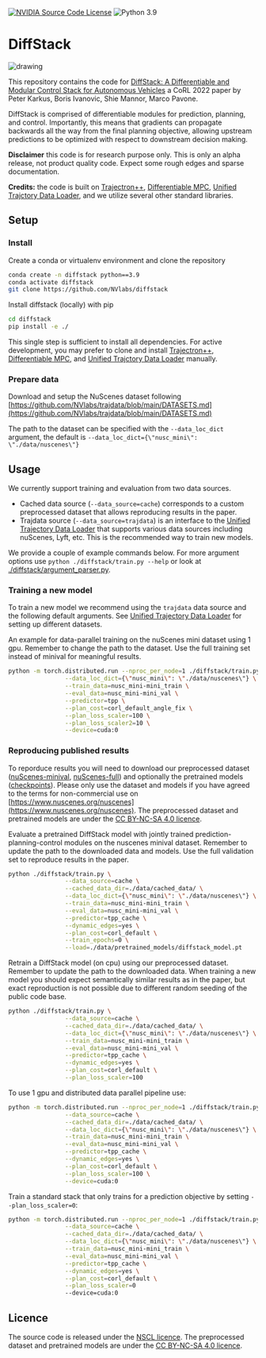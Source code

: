 [![NVIDIA Source Code License](https://img.shields.io/badge/license-NSCL-blue.svg)](https://github.com/NVlabs/diffstack/blob/main/LICENSE.txt)
![Python 3.9](https://img.shields.io/badge/python-3.9-green.svg)

# DiffStack

![drawing](diffstack_modules.png)

This repository contains the code for [DiffStack: A Differentiable and Modular Control Stack for Autonomous Vehicles](https://openreview.net/forum?id=teEnA3L4aRe) a CoRL 2022 paper by Peter Karkus, Boris Ivanovic, Shie Mannor, Marco Pavone.

DiffStack is comprised of differentiable modules for prediction, planning, and control.
Importantly, this means that gradients can propagate backwards all the way from the final planning
objective, allowing upstream predictions to be optimized with respect to downstream decision making.

**Disclaimer** this code is for research purpose only. This is only an alpha release, not product quality code. Expect some rough edges and sparse documentation.

**Credits:** the code is built on [Trajectron++](https://github.com/StanfordASL/Trajectron-plus-plus), [Differentiable MPC](https://github.com/locuslab/mpc.pytorch), [Unified Trajctory Data Loader](https://github.com/NVlabs/trajdata), and we utilize several other standard libraries.

## Setup

### Install

Create a conda or virtualenv environment and clone the repository

```bash
conda create -n diffstack python==3.9
conda activate diffstack
git clone https://github.com/NVlabs/diffstack
```

Install diffstack (locally) with pip

```bash
cd diffstack
pip install -e ./
```

This single step is sufficient to install all dependencies. For active development, you may prefer to clone and install [Trajectron++](https://github.com/StanfordASL/Trajectron-plus-plus), [Differentiable MPC](https://github.com/locuslab/mpc.pytorch), and [Unified Trajctory Data Loader](https://github.com/NVlabs/trajdata) manually.


### Prepare data

Download and setup the NuScenes dataset following [https://github.com/NVlabs/trajdata/blob/main/DATASETS.md](https://github.com/NVlabs/trajdata/blob/main/DATASETS.md)

The path to the dataset can be specified with the `--data_loc_dict` argument, the default is `--data_loc_dict={\"nusc_mini\": \"./data/nuscenes\"}`

## Usage

We currently support training and evaluation from two data sources.

- Cached data source (`--data_source=cache`) corresponds to a custom preprocessed dataset that allows reproducing results in the paper.
- Trajdata source (`--data_source=trajdata`) is an interface to the [Unified Trajectory Data Loader](https://github.com/NVlabs/trajdata) that supports various data sources including nuScenes, Lyft, etc. This is the recommended way to train new models.

We provide a couple of example commands below. For more argument options use `python ./diffstack/train.py --help` or look at [./diffstack/argument_parser.py](diffstack/argument_parser.py).


### Training a new model

To train a new model we recommend using the `trajdata` data source and the following default arguments. See [Unified Trajectory Data Loader](https://github.com/NVlabs/trajdata) for setting up different datasets.

An example for data-parallel training on the nuScenes mini dataset using 1 gpu. Remember to change the path to the dataset. Use the full training set instead of minival for meaningful results.

```bash
python -m torch.distributed.run --nproc_per_node=1 ./diffstack/train.py \
                --data_loc_dict={\"nusc_mini\": \"./data/nuscenes\"} \
                --train_data=nusc_mini-mini_train \
                --eval_data=nusc_mini-mini_val \
                --predictor=tpp \
                --plan_cost=corl_default_angle_fix \
                --plan_loss_scaler=100 \
                --plan_loss_scaler2=10 \
                --device=cuda:0
```

### Reproducing published results

To reporduce results you will need to download our preprocessed dataset ([nuScenes-minival](https://drive.google.com/drive/folders/1GTEZdywSautvUbjY8eBzXEoT6VkII3E1?usp=sharing), [nuScenes-full](https://drive.google.com/drive/folders/1Ho2d6L57q4H9UHP53AyhD46zY-Vf2xxN?usp=sharing)) and optionally the pretrained models ([checkpoints](https://drive.google.com/drive/folders/1beTZwXqs0mb9Z1Sb346F2xHx9oeueoFm?usp=sharing)). Please only use the dataset and models if you have agreed to the terms for non-commercial use on [https://www.nuscenes.org/nuscenes](https://www.nuscenes.org/nuscenes). The preprocessed dataset and pretrained models are under the [CC BY-NC-SA 4.0 licence](https://creativecommons.org/licenses/by-nc-sa/4.0/legalcode).

Evaluate a pretrained DiffStack model with jointly trained prediction-planning-control modules on the nuscenes minival dataset. Remember to update the path to the downloaded data and models. Use the full validation set to reproduce results in the paper.

```bash
python ./diffstack/train.py \
                --data_source=cache \
                --cached_data_dir=./data/cached_data/ \
                --data_loc_dict={\"nusc_mini\": \"./data/nuscenes\"} \
                --train_data=nusc_mini-mini_train \
                --eval_data=nusc_mini-mini_val \
                --predictor=tpp_cache \
                --dynamic_edges=yes \
                --plan_cost=corl_default \
                --train_epochs=0 \
                --load=./data/pretrained_models/diffstack_model.pt
```

Retrain a DiffStack model (on cpu) using our preprocessed dataset.  Remember to update the path to the downloaded data. When training a new model you should expect semantically similar results as in the paper, but exact reproduction is not possible due to different random seeding of the public code base.

```bash
python ./diffstack/train.py \
                --data_source=cache \
                --cached_data_dir=./data/cached_data/ \
                --data_loc_dict={\"nusc_mini\": \"./data/nuscenes\"} \
                --train_data=nusc_mini-mini_train \
                --eval_data=nusc_mini-mini_val \
                --predictor=tpp_cache \
                --dynamic_edges=yes \
                --plan_cost=corl_default \
                --plan_loss_scaler=100
```

To use 1 gpu and distributed data parallel pipeline use:

```bash
python -m torch.distributed.run --nproc_per_node=1 ./diffstack/train.py \
                --data_source=cache \
                --cached_data_dir=./data/cached_data/ \
                --data_loc_dict={\"nusc_mini\": \"./data/nuscenes\"} \
                --train_data=nusc_mini-mini_train \
                --eval_data=nusc_mini-mini_val \
                --predictor=tpp_cache \
                --dynamic_edges=yes \
                --plan_cost=corl_default \
                --plan_loss_scaler=100 \
                --device=cuda:0
```

Train a standard stack that only trains for a prediction objective by setting `--plan_loss_scaler=0`:

```bash
python -m torch.distributed.run --nproc_per_node=1 ./diffstack/train.py \
                --data_source=cache \
                --cached_data_dir=./data/cached_data/ \
                --data_loc_dict={\"nusc_mini\": \"./data/nuscenes\"} \
                --train_data=nusc_mini-mini_train \
                --eval_data=nusc_mini-mini_val \
                --predictor=tpp_cache \
                --dynamic_edges=yes \
                --plan_cost=corl_default \
                --plan_loss_scaler=0
                --device=cuda:0
```

## Licence

The source code is released under the [NSCL licence](https://github.com/NVlabs/diffstack/blob/main/LICENSE.txt). The preprocessed dataset and pretrained models are under the [CC BY-NC-SA 4.0 licence](https://creativecommons.org/licenses/by-nc-sa/4.0/legalcode).
